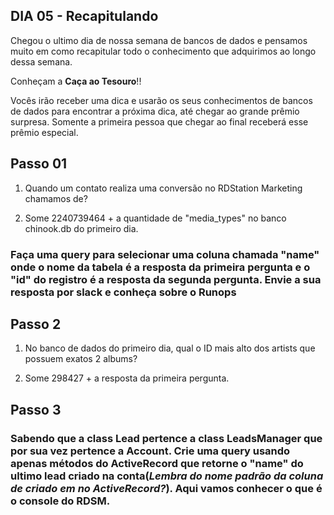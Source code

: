 ## DIA 05 - Recapitulando

Chegou o ultimo dia de nossa semana de bancos de dados e pensamos muito em como recapitular todo o conhecimento que adquirimos ao longo dessa semana. 

Conheçam a **Caça ao Tesouro**!!

Vocês irão receber uma dica e usarão os seus conhecimentos de bancos de dados para encontrar a próxima dica, até chegar ao grande prêmio surpresa. Somente a primeira pessoa que chegar ao final receberá esse prêmio especial.

## Passo 01

1. Quando um contato realiza uma conversão no RDStation Marketing chamamos de?

2. Some 2240739464 + a quantidade de "media_types" no banco chinook.db do primeiro dia.

### Faça uma query para selecionar uma coluna chamada "name" onde o nome da tabela é a resposta da primeira pergunta e o "id" do registro é a resposta da segunda pergunta. Envie a sua resposta por slack e conheça sobre o Runops

## Passo 2

1. No banco de dados do primeiro dia, qual o ID mais alto dos artists que possuem exatos 2 albums?

2. Some 298427 + a resposta da primeira pergunta.

## Passo 3

### Sabendo que a class Lead pertence a class LeadsManager que por sua vez pertence a Account. Crie uma query usando apenas métodos do ActiveRecord que retorne o "name"  do ultimo lead criado na conta(*Lembra do nome padrão da coluna de criado em no ActiveRecord?*). Aqui vamos conhecer o que é o console do RDSM.

